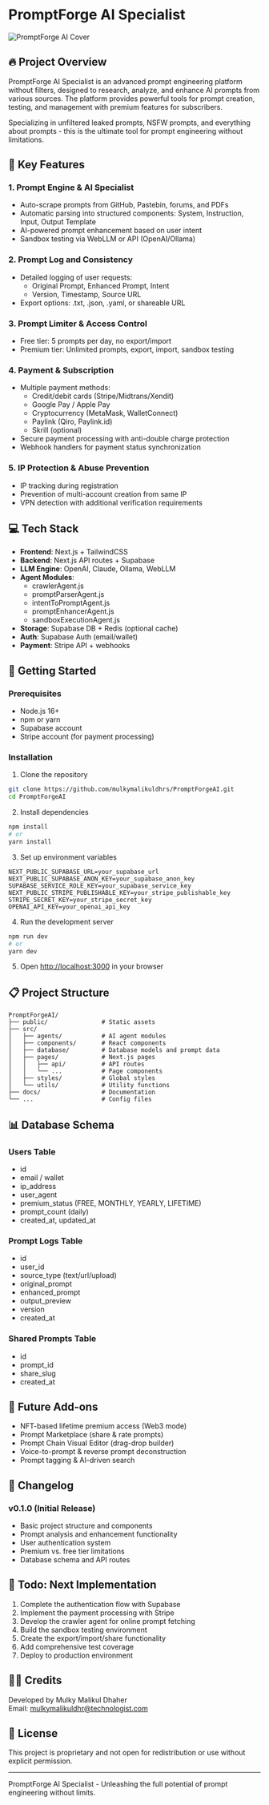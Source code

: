 # PromptForge AI Specialist

![PromptForge AI Cover](https://raw.githubusercontent.com/mulkymalikuldhrs/PromptForgeAI/main/public/promptforge-cover.png)

## 🔥 Project Overview

PromptForge AI Specialist is an advanced prompt engineering platform without filters, designed to research, analyze, and enhance AI prompts from various sources. The platform provides powerful tools for prompt creation, testing, and management with premium features for subscribers.

Specializing in unfiltered leaked prompts, NSFW prompts, and everything about prompts - this is the ultimate tool for prompt engineering without limitations.

## 🔗 Key Features

### 1. Prompt Engine & AI Specialist
- Auto-scrape prompts from GitHub, Pastebin, forums, and PDFs
- Automatic parsing into structured components: System, Instruction, Input, Output Template
- AI-powered prompt enhancement based on user intent
- Sandbox testing via WebLLM or API (OpenAI/Ollama)

### 2. Prompt Log and Consistency
- Detailed logging of user requests:
  - Original Prompt, Enhanced Prompt, Intent
  - Version, Timestamp, Source URL
- Export options: .txt, .json, .yaml, or shareable URL

### 3. Prompt Limiter & Access Control
- Free tier: 5 prompts per day, no export/import
- Premium tier: Unlimited prompts, export, import, sandbox testing

### 4. Payment & Subscription
- Multiple payment methods:
  - Credit/debit cards (Stripe/Midtrans/Xendit)
  - Google Pay / Apple Pay
  - Cryptocurrency (MetaMask, WalletConnect)
  - Paylink (Qiro, Paylink.id)
  - Skrill (optional)
- Secure payment processing with anti-double charge protection
- Webhook handlers for payment status synchronization

### 5. IP Protection & Abuse Prevention
- IP tracking during registration
- Prevention of multi-account creation from same IP
- VPN detection with additional verification requirements

## 💻 Tech Stack

- **Frontend**: Next.js + TailwindCSS
- **Backend**: Next.js API routes + Supabase
- **LLM Engine**: OpenAI, Claude, Ollama, WebLLM
- **Agent Modules**:
  - crawlerAgent.js
  - promptParserAgent.js
  - intentToPromptAgent.js
  - promptEnhancerAgent.js
  - sandboxExecutionAgent.js
- **Storage**: Supabase DB + Redis (optional cache)
- **Auth**: Supabase Auth (email/wallet)
- **Payment**: Stripe API + webhooks

## 🚀 Getting Started

### Prerequisites
- Node.js 16+
- npm or yarn
- Supabase account
- Stripe account (for payment processing)

### Installation

1. Clone the repository
```bash
git clone https://github.com/mulkymalikuldhrs/PromptForgeAI.git
cd PromptForgeAI
```

2. Install dependencies
```bash
npm install
# or
yarn install
```

3. Set up environment variables
```
NEXT_PUBLIC_SUPABASE_URL=your_supabase_url
NEXT_PUBLIC_SUPABASE_ANON_KEY=your_supabase_anon_key
SUPABASE_SERVICE_ROLE_KEY=your_supabase_service_key
NEXT_PUBLIC_STRIPE_PUBLISHABLE_KEY=your_stripe_publishable_key
STRIPE_SECRET_KEY=your_stripe_secret_key
OPENAI_API_KEY=your_openai_api_key
```

4. Run the development server
```bash
npm run dev
# or
yarn dev
```

5. Open [http://localhost:3000](http://localhost:3000) in your browser

## 📋 Project Structure

```
PromptForgeAI/
├── public/               # Static assets
├── src/
│   ├── agents/           # AI agent modules
│   ├── components/       # React components
│   ├── database/         # Database models and prompt data
│   ├── pages/            # Next.js pages
│   │   ├── api/          # API routes
│   │   └── ...           # Page components
│   ├── styles/           # Global styles
│   └── utils/            # Utility functions
├── docs/                 # Documentation
└── ...                   # Config files
```

## 📊 Database Schema

### Users Table
- id
- email / wallet
- ip_address
- user_agent
- premium_status (FREE, MONTHLY, YEARLY, LIFETIME)
- prompt_count (daily)
- created_at, updated_at

### Prompt Logs Table
- id
- user_id
- source_type (text/url/upload)
- original_prompt
- enhanced_prompt
- output_preview
- version
- created_at

### Shared Prompts Table
- id
- prompt_id
- share_slug
- created_at

## 🌟 Future Add-ons

- NFT-based lifetime premium access (Web3 mode)
- Prompt Marketplace (share & rate prompts)
- Prompt Chain Visual Editor (drag-drop builder)
- Voice-to-prompt & reverse prompt deconstruction
- Prompt tagging & AI-driven search

## 📝 Changelog

### v0.1.0 (Initial Release)
- Basic project structure and components
- Prompt analysis and enhancement functionality
- User authentication system
- Premium vs. free tier limitations
- Database schema and API routes

## 📌 Todo: Next Implementation

1. Complete the authentication flow with Supabase
2. Implement the payment processing with Stripe
3. Develop the crawler agent for online prompt fetching
4. Build the sandbox testing environment
5. Create the export/import/share functionality
6. Add comprehensive test coverage
7. Deploy to production environment

## 👨‍💻 Credits

Developed by Mulky Malikul Dhaher  
Email: mulkymalikuldhr@technologist.com

## 📄 License

This project is proprietary and not open for redistribution or use without explicit permission.

---

PromptForge AI Specialist - Unleashing the full potential of prompt engineering without limits.
